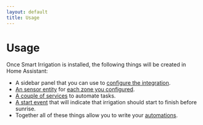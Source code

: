 ```yaml
---
layout: default
title: Usage
---
```

# Usage

Once Smart Irrigation is installed, the following things will be created in Home Assistant:
- A sidebar panel that you can use to [configure the integration](configuration.md).
- [An sensor entity](usage-entities.md) for [each zone you configured](configure-zones.md).
- [A couple of services](usage-services.md) to automate tasks.
- [A start event](usage-events.md) that will indicate that irrigation should start to finish before sunrise.
- Together all of these things allow you to write your [automations](usage-automations.md).